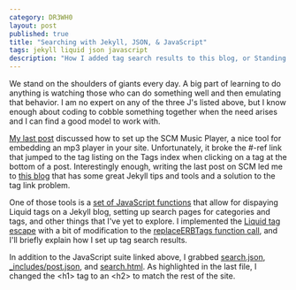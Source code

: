 ```yaml
---
category: DR3WH0
layout: post
published: true
title: "Searching with Jekyll, JSON, & JavaScript"
tags: jekyll liquid json javascript
description: "How I added tag search results to this blog, or Standing on the Shoulders of Giants."
---
```


We stand on the shoulders of giants every day. A big part of learning to do anything is watching those who can do something well and then emulating that behavior. I am no expert on any of the three J's listed above, but I know enough about coding to cobble something together when the need arises and I can find a good model to work with.

[My last post](http://dr3wh0.net/dr3wh0/2013/08/25/scm-music-player-for-github-pages) discussed how to set up the SCM Music Player, a nice tool for embedding an mp3 player in your site. Unfortunately, it broke the #-ref link that jumped to the tag listing on the Tags index when clicking on a tag at the bottom of a post. Interestingly enough, writing the last post on SCM led me to [this blog](http://alexpearce.me/) that has some great Jekyll tips and tools and a solution to the tag link problem.

One of those tools is a [set of JavaScript functions](https://github.com/DR3WH0/DR3WH0.github.io/blob/master/javascripts/liquidescape.js) that allow for dispaying Liquid tags on a Jekyll blog, setting up search pages for categories and tags, and other things that I've yet to explore. I implemented the [Liquid tag escape](http://alexpearce.me/2012/04/escaping-liquid-tags-in-jekyll/) with a bit of modification to the [replaceERBTags function call](https://github.com/DR3WH0/DR3WH0.github.io/blob/master/javascripts/liquidescape.js#L159), and I'll briefly explain how I set up tag search results.

In addition to the JavaScript suite linked above, I grabbed [search.json](https://github.com/DR3WH0/DR3WH0.github.io/blob/master/search.json), [\_includes/post.json](https://github.com/DR3WH0/DR3WH0.github.io/blob/master/_includes/post.json), and [search.html](https://github.com/DR3WH0/DR3WH0.github.io/blob/master/search.html#L7). As highlighted in the last file, I changed the \<h1> tag to an \<h2> to match the rest of the site. 